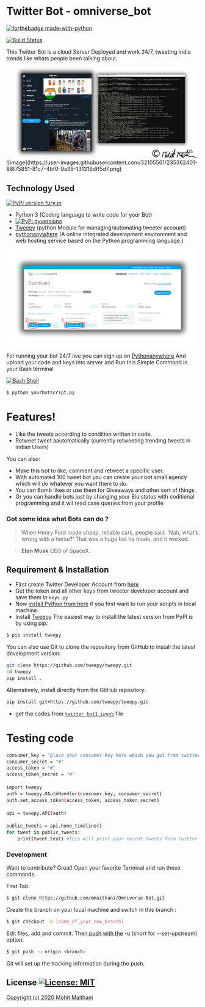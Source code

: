 # Twitter Bot - omniverse_bot
[![forthebadge made-with-python](http://ForTheBadge.com/images/badges/made-with-python.svg)](https://www.python.org/)

[![Build Status](https://travis-ci.org/joemccann/dillinger.svg?branch=master)](https://travis-ci.org/joemccann/dillinger)

This Twitter Bot is a cloud Server Deployed and work 24/7, tweeting india trends like 
whats people been talking about.

<img src="Screenshot.png">
![image](https://user-images.githubusercontent.com/32105561/235362401-88f75851-81c7-4bf0-9a38-131316dff5d7.png)

## Technology Used
[![PyPI version fury.io](https://badge.fury.io/py/ansicolortags.svg)](https://pypi.python.org/pypi/ansicolortags/)

  - Python 3 (Coding language to write code for your Bot) 
  - [![PyPI pyversions](https://img.shields.io/pypi/pyversions/ansicolortags.svg)](https://pypi.python.org/pypi/ansicolortags/)
  - [Tweepy](http://docs.tweepy.org/en/latest/getting_started.html) (python Module for managing/automating tweeter account)
  - [pythonanywhere](https://www.pythonanywhere.com/) (A online integrated development environment and web hosting service based on the Python programming language.)

<img src="Screenshot1.png">

For running your bot 24/7 live you can sign up on [Pythonanywhere](https://www.pythonanywhere.com/)
And upload your code and keys into server 
and Run this Simple Command in your Bash terminal 

[![Bash Shell](https://badges.frapsoft.com/bash/v1/bash.png?v=103)](https://github.com/ellerbrock/open-source-badges/)
```sh
$ python yourbotscript.py
```

# Features!

  - Like the tweets according to condition written in code.
  - Retweet tweet aautomatically (currently retweeting trending tweets in indian Users)

You can also:
  - Make this bot to like, comment and retweet a specific user.
  - With automated 100 tweet bot you can create your bot small agency which will do whatever you want them to do.
  - You can Bomb likes or use them for Giveaways and other sort of things.
  - Or you can handle bots just by changing your Bio status with coditional programming and it wil read case queries from your profile

### Got some idea what Bots can do ?

> When Henry Ford made cheap, reliable cars, people said, 
> ‘Nah, what’s wrong with a horse?’ That was a huge bet he made, 
> and it worked.

> **Elon Musk**
> CEO of SpaceX.

## Requirement & Installation
- First create Twitter Developer Account from [here](https://developer.twitter.com/en/apply-for-access)
- Get the token and all other keys from tweeter developer account and save them in ```keys.py```
- Now [install Python from here](https://www.python.org/downloads/) if you first want to run your scripts in local machine.
- Install [Tweepy](http://docs.tweepy.org/en/latest/install.html) 
The easiest way to install the latest version from PyPI is by using pip:
```sh
$ pip install tweepy
```
You can also use Git to clone the repository from GitHub to install the latest development version:
```sh
git clone https://github.com/tweepy/tweepy.git
cd tweepy
pip install .
```
Alternatively, install directly from the GitHub repository:
```sh
pip install git+https://github.com/tweepy/tweepy.git
```
- get the codes from [```twitter bot1.ipynb```](https://github.com/mmaithani/Omniverse-Bot/blob/main/twitter_bot1.ipynb) file  

# Testing code 
```sh
consumer_key = "place your consumer key here which you got from twitter deveoloper account "
consumer_secret = "#"
access_token = "#"
access_token_secret = "#"

import tweepy
auth = tweepy.OAuthHandler(consumer_key, consumer_secret)
auth.set_access_token(access_token, access_token_secret)

api = tweepy.API(auth)

public_tweets = api.home_timeline()
for tweet in public_tweets:
    print(tweet.text) #this will print your recent tweets form twitter account
```

### Development

Want to contribute? Great!
Open your favorite Terminal and run these commands.

First Tab:
```sh
$ git clone https://github.com/mmaithani/Omniverse-Bot.git
```
Create the branch on your local machine and switch in this branch :
```sh
$ git checkout -b [name_of_your_new_branch]
```
Edit files, add and commit. Then[ push with the](https://git-scm.com/docs/git-push) -u (short for --set-upstream) option:
```sh
$ git push -u origin <branch>
```
Git will set up the tracking information during the push.

License
[![License: MIT](https://img.shields.io/badge/License-MIT-yellow.svg)](https://opensource.org/licenses/MIT)
----
[Copyright (c) 2020 Mohit Maithani](https://github.com/mmaithani/Omniverse-Bot/blob/main/LICENSE)
